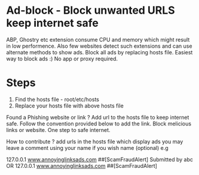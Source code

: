 # Ad-block - Block unwanted URLS keep internet safe
ABP, Ghostry etc extension consume CPU and memory which might result in low performence.
Also few websites detect such extensions and can use alternate methods to show ads.
Block all ads by replacing hosts file.
Easiest way to block ads :) No app or proxy required.

# Steps
1. Find the hosts file - root/etc/hosts
2. Replace your hosts file with above hosts file

Found a Phishing website or link ?
Add url to the hosts file to keep internet safe. Follow the convention provided below to add the link.
Block melicious links or website. One step to safe internet.

How to contribute ?
add urls in the hosts file which display ads
you may leave a comment using your name if you wish name (optional)
e.g 

127.0.0.1 www.annoyinglinksads.com ##[ScamFraudAlert] Submitted by abc 
                    OR
127.0.0.1 www.annoyinglinksads.com ##[ScamFraudAlert]  
